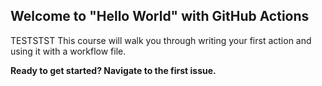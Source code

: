 ## Welcome to "Hello World" with GitHub Actions
TESTSTST
This course will walk you through writing your first action and using it with a workflow file. 

**Ready to get started? Navigate to the first issue.**
